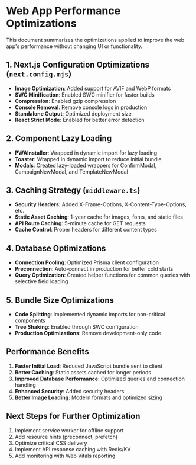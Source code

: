 # Web App Performance Optimizations

This document summarizes the optimizations applied to improve the web app's performance without changing UI or functionality.

## 1. Next.js Configuration Optimizations (`next.config.mjs`)

- **Image Optimization**: Added support for AVIF and WebP formats
- **SWC Minification**: Enabled SWC minifier for faster builds
- **Compression**: Enabled gzip compression
- **Console Removal**: Remove console logs in production
- **Standalone Output**: Optimized deployment size
- **React Strict Mode**: Enabled for better error detection

## 2. Component Lazy Loading

- **PWAInstaller**: Wrapped in dynamic import for lazy loading
- **Toaster**: Wrapped in dynamic import to reduce initial bundle
- **Modals**: Created lazy-loaded wrappers for ConfirmModal, CampaignNewModal, and TemplateNewModal

## 3. Caching Strategy (`middleware.ts`)

- **Security Headers**: Added X-Frame-Options, X-Content-Type-Options, etc.
- **Static Asset Caching**: 1-year cache for images, fonts, and static files
- **API Route Caching**: 5-minute cache for GET requests
- **Cache Control**: Proper headers for different content types

## 4. Database Optimizations

- **Connection Pooling**: Optimized Prisma client configuration
- **Preconnection**: Auto-connect in production for better cold starts
- **Query Optimization**: Created helper functions for common queries with selective field loading

## 5. Bundle Size Optimizations

- **Code Splitting**: Implemented dynamic imports for non-critical components
- **Tree Shaking**: Enabled through SWC configuration
- **Production Optimizations**: Remove development-only code

## Performance Benefits

1. **Faster Initial Load**: Reduced JavaScript bundle sent to client
2. **Better Caching**: Static assets cached for longer periods
3. **Improved Database Performance**: Optimized queries and connection handling
4. **Enhanced Security**: Added security headers
5. **Better Image Loading**: Modern formats and optimized sizing

## Next Steps for Further Optimization

1. Implement service worker for offline support
2. Add resource hints (preconnect, prefetch)
3. Optimize critical CSS delivery
4. Implement API response caching with Redis/KV
5. Add monitoring with Web Vitals reporting